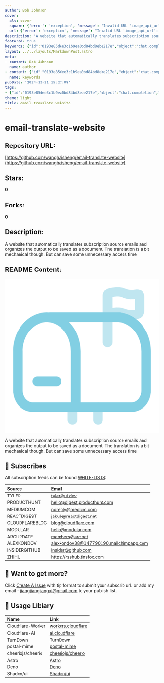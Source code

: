 ```yaml
---
author: Bob Johnson
cover:
  alt: cover
  square: {'error': 'exception', 'message': "Invalid URL 'image_api_url': No scheme supplied. Perhaps you meant https://image_api_url?"}
  url: {'error': 'exception', 'message': "Invalid URL 'image_api_url': No scheme supplied. Perhaps you meant https://image_api_url?"}
description: 'A website that automatically translates subscription source emails and organizes the output to be saved as a document. The translation is a bit mechanical though. But can save some unnecessary access time'
featured: true
keywords: {"id":"0193e85dee3c1b9ea0bd84bd8ebe217e","object":"chat.completion","created":1734770290,"model":"Qwen/Qwen2.5-7B-Instruct","choices":[{"index":0,"message":{"role":"assistant","content":"### Keywords\n- email translation\n- website\n- automatic translation\n- subscription source emails\n- document\n- mechanical translation\n- access time\n- subscription feeds\n- white lists\n- issue creation\n- Cloudflare Worker\n- Cloudflare AI\n- TurnDown\n- postal-mime\n- cheeriojs/cheerio\n- Astro\n- Deno\n- Shadcn/ui\n\n### Tags\n- email translation\n- web automation\n- translation software\n- subscription management\n- document organization\n- cloud services\n-开源项目\n- API工具\n- 软件库\n- 开发工具"},"finish_reason":"stop"}],"usage":{"prompt_tokens":663,"completion_tokens":129,"total_tokens":792},"system_fingerprint":""}
layout: ../../layouts/MarkdownPost.astro
meta:
- content: Bob Johnson
  name: author
- content: {"id":"0193e85dee3c1b9ea0bd84bd8ebe217e","object":"chat.completion","created":1734770290,"model":"Qwen/Qwen2.5-7B-Instruct","choices":[{"index":0,"message":{"role":"assistant","content":"### Keywords\n- email translation\n- website\n- automatic translation\n- subscription source emails\n- document\n- mechanical translation\n- access time\n- subscription feeds\n- white lists\n- issue creation\n- Cloudflare Worker\n- Cloudflare AI\n- TurnDown\n- postal-mime\n- cheeriojs/cheerio\n- Astro\n- Deno\n- Shadcn/ui\n\n### Tags\n- email translation\n- web automation\n- translation software\n- subscription management\n- document organization\n- cloud services\n-开源项目\n- API工具\n- 软件库\n- 开发工具"},"finish_reason":"stop"}],"usage":{"prompt_tokens":663,"completion_tokens":129,"total_tokens":792},"system_fingerprint":""}
  name: keywords
pubDate: '2024-12-21 15:27:08'
tags:
- {"id":"0193e85dee3c1b9ea0bd84bd8ebe217e","object":"chat.completion","created":1734770290,"model":"Qwen/Qwen2.5-7B-Instruct","choices":[{"index":0,"message":{"role":"assistant","content":"### Keywords\n- email translation\n- website\n- automatic translation\n- subscription source emails\n- document\n- mechanical translation\n- access time\n- subscription feeds\n- white lists\n- issue creation\n- Cloudflare Worker\n- Cloudflare AI\n- TurnDown\n- postal-mime\n- cheeriojs/cheerio\n- Astro\n- Deno\n- Shadcn/ui\n\n### Tags\n- email translation\n- web automation\n- translation software\n- subscription management\n- document organization\n- cloud services\n-开源项目\n- API工具\n- 软件库\n- 开发工具"},"finish_reason":"stop"}],"usage":{"prompt_tokens":663,"completion_tokens":129,"total_tokens":792},"system_fingerprint":""}
theme: light
title: email-translate-website
---
```


# email-translate-website

## Repository URL: 
[https://github.com/wanghaisheng/email-translate-website](https://github.com/wanghaisheng/email-translate-website)

## Stars: 
**0**

## Forks: 
**0**

## Description: 
A website that automatically translates subscription source emails and organizes the output to be saved as a document. The translation is a bit mechanical though. But can save some unnecessary access time

## README Content: 
<a align="center" href="https://email-reciever.pages.dev" target="_blank" rel="noopener"><img src="https://github.com/email-reciever/website/raw/main/public/media-source/email-reciever.png?sanitize=true" alt="Logo" style="max-width: 100%;" /></a>

A website that automatically translates subscription source emails and organizes the output to be saved as a document. The translation is a bit mechanical though. But can save some unnecessary access time

## 📧 Subscribes

All subscription feeds can be found [WHITE-LISTS](/packages/consts/src/white-lists.ts):

| Source         | Email                                   |
| :------------- | :-------------------------------------- |
| TYLER          | tyler@ui.dev                            |
| PRODUCTHUNT    | hello@digest.producthunt.com            |
| MEDIUMCOM      | noreply@medium.com                      |
| REACTDIGEST    | jakub@reactdigest.net                   |
| CLOUDFLAREBLOG | blog@cloudflare.com                     |
| MODULAR        | hello@modular.com                       |
| ARCUPDATE      | members@arc.net                         |
| ALEXKONDOV     | alexkondov38@147790190.mailchimpapp.com |
| INSIDERGITHUB  | insider@github.com                      |
| ZHIHU          | https://rsshub.tinsfox.com              |

## 👀 Want to get more?

Click [Create A Issue](https://github.com/email-reciever/website/issues/new?assignees=&labels=Subscribe&projects=&template=submit_subscribe.md&title=%5BSubscribe%5D%3A+) with tip format to submit your subscrib url. or add my email - [jiangjiangjiangxi@gmail.com](jiangjiangjiangxi@gmail.com) to your publish list.

## 👻 Usage Libiary

| Name              | Link                                                      |
| :---------------- | :-------------------------------------------------------- |
| Cloudflare-Worker | [workers.cloudflare](https://workers.cloudflare.com/)     |
| Cloudflare-AI     | [ai.cloudflare](https://ai.cloudflare.com/)               |
| TurnDown          | [TurnDown](https://github.com/mixmark-io/turndown)        |
| postal-mime       | [postal-mime](https://github.com/postalsys/postal-mime)   |
| cheeriojs/cheerio | [cheeriojs/cheerio](https://github.com/cheeriojs/cheerio) |
| Astro             | [Astro](https://astro.build/)                             |
| Deno              | [Deno](https://deno.com/)                                 |
| Shadcn/ui         | [Shadcn/ui](https://ui.shadcn.com/)                       |

